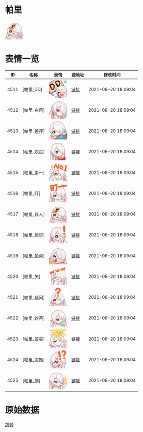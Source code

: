 # 帕里

<img src="./cover.png" height="60" alt="cover" />

# 表情一览

|ID|名称|表情|源地址|修改时间|
|----|----|----|----|----|
|4511|[帕里_DD]|<img src="./pic/004511_%5B帕里_DD%5D.png" height="60" alt="DD"/>|[链接](http://i0.hdslb.com/bfs/emote/79a1e485f3a5acfa603e52d1170f519a16e09a6f.png)|2021-08-20 18:09:04|
|4512|[帕里_白目]|<img src="./pic/004512_%5B帕里_白目%5D.png" height="60" alt="白目"/>|[链接](http://i0.hdslb.com/bfs/emote/3a79de435ac9a07d534ada9c773450728c96cec3.png)|2021-08-20 18:09:04|
|4513|[帕里_差评]|<img src="./pic/004513_%5B帕里_差评%5D.png" height="60" alt="差评"/>|[链接](http://i0.hdslb.com/bfs/emote/59a3b4ca1dfeb3a92c047969dd271da9ec017e8b.png)|2021-08-20 18:09:04|
|4514|[帕里_吃瓜]|<img src="./pic/004514_%5B帕里_吃瓜%5D.png" height="60" alt="吃瓜"/>|[链接](http://i0.hdslb.com/bfs/emote/a3cc740b52f112552af944f3170d4278af4e9dbb.png)|2021-08-20 18:09:04|
|4515|[帕里_第一]|<img src="./pic/004515_%5B帕里_第一%5D.png" height="60" alt="第一"/>|[链接](http://i0.hdslb.com/bfs/emote/646af2b3d47a1560571c3ce60c12d2a12122d68a.png)|2021-08-20 18:09:04|
|4516|[帕里_盯]|<img src="./pic/004516_%5B帕里_盯%5D.png" height="60" alt="盯"/>|[链接](http://i0.hdslb.com/bfs/emote/a388bdd8e2b4a99577f3c89b942ab0306eae3b88.png)|2021-08-20 18:09:04|
|4517|[帕里_好人]|<img src="./pic/004517_%5B帕里_好人%5D.png" height="60" alt="好人"/>|[链接](http://i0.hdslb.com/bfs/emote/dc9cda7c1f027a56cd638fbc04b26ddb0e34ab08.png)|2021-08-20 18:09:04|
|4518|[帕里_惊讶]|<img src="./pic/004518_%5B帕里_惊讶%5D.png" height="60" alt="惊讶"/>|[链接](http://i0.hdslb.com/bfs/emote/630c15998db418b415f01f6dc8d990d59c58ee3c.png)|2021-08-20 18:09:04|
|4519|[帕里_拍桌]|<img src="./pic/004519_%5B帕里_拍桌%5D.png" height="60" alt="拍桌"/>|[链接](http://i0.hdslb.com/bfs/emote/645816a5fdc4cc6b8e08668615d143e1f696b4a8.png)|2021-08-20 18:09:04|
|4520|[帕里_笑]|<img src="./pic/004520_%5B帕里_笑%5D.png" height="60" alt="笑"/>|[链接](http://i0.hdslb.com/bfs/emote/0ca37b9c384d66f42a9c0c34bf0c55220fce2caa.png)|2021-08-20 18:09:04|
|4521|[帕里_疑问]|<img src="./pic/004521_%5B帕里_疑问%5D.png" height="60" alt="疑问"/>|[链接](http://i0.hdslb.com/bfs/emote/ef19bd0ec7ce224f1bbbbea53fb6d678b9f0894d.png)|2021-08-20 18:09:04|
|4522|[帕里_饮茶]|<img src="./pic/004522_%5B帕里_饮茶%5D.png" height="60" alt="饮茶"/>|[链接](http://i0.hdslb.com/bfs/emote/b01bf511885c438de7a34e1cd2187a83331d1836.png)|2021-08-20 18:09:04|
|4523|[帕里_赞美]|<img src="./pic/004523_%5B帕里_赞美%5D.png" height="60" alt="赞美"/>|[链接](http://i0.hdslb.com/bfs/emote/d7b7fd7e003ce7c127a3c32b51e4cf1d2e571d41.png)|2021-08-20 18:09:04|
|4524|[帕里_震撼]|<img src="./pic/004524_%5B帕里_震撼%5D.png" height="60" alt="震撼"/>|[链接](http://i0.hdslb.com/bfs/emote/6f296b6df06524bc9cd0a8b307ebd873c643161d.png)|2021-08-20 18:09:04|
|4525|[帕里_揍]|<img src="./pic/004525_%5B帕里_揍%5D.png" height="60" alt="揍"/>|[链接](http://i0.hdslb.com/bfs/emote/60dbd6980ce702b74f8ca3682cd00616bcbabfbc.png)|2021-08-20 18:09:04|

# 原始数据

[跳转](./raw.json)

